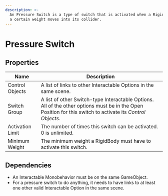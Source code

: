 ```yaml
---
description: >-
  An Pressure Switch is a type of switch that is activated when a RigidBody with
  a certain weight moves into its collider.
---
```


# Pressure Switch

## Properties

| Name             | Description                                                                                                                                                 |
| ---------------- | ----------------------------------------------------------------------------------------------------------------------------------------------------------- |
| Control Objects  | A list of links to other Interactable Options in the same scene.                                                                                            |
| Switch Group     | A list of other Switch-type Interactable Options.  All of the other options must be in the Open Position for this switch to activate its _Control Objects_. |
| Activation Limit | The number of times this switch can be activated.  0 is unlimited.                                                                                          |
| Minimum Weight   | The minimum weight a RigidBody must have to activate this switch.                                                                                           |

## Dependencies

* An Interactable Monobehavior must be on the same GameObject.
* For a pressure switch to do anything, it needs to have links to at least one other valid Interactable Option in the same scene.

